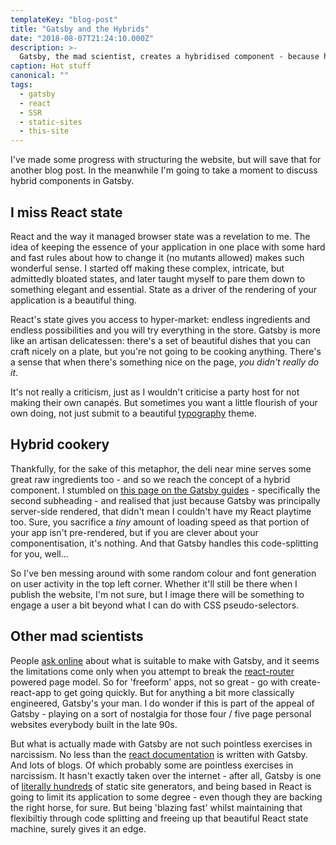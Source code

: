 ```yaml
---
templateKey: "blog-post"
title: "Gatsby and the Hybrids"
date: "2018-08-07T21:24:10.000Z"
description: >-
  Gatsby, the mad scientist, creates a hybridised component - because he can.
caption: Hot stuff
canonical: ""
tags:
  - gatsby
  - react
  - SSR
  - static-sites
  - this-site
---
```


I've made some progress with structuring the website, but will save that for another blog post. In the meanwhile I'm going to take a moment to discuss hybrid components in Gatsby.

## I miss React state

React and the way it managed browser state was a revelation to me. The idea of keeping the essence of your application in one place with some hard and fast rules about how to change it (no mutants allowed) makes such wonderful sense. I started off making these complex, intricate, but admittedly bloated states, and later taught myself to pare them down to something elegant and essential. State as a driver of the rendering of your application is a beautiful thing.

React's state gives you access to hyper-market: endless ingredients and endless possibilities and you will try everything in the store. Gatsby is more like an artisan delicatessen: there's a set of beautiful dishes that you can craft nicely on a plate, but you're not going to be cooking anything. There's a sense that when there's something nice on the page, _you didn't really do it_.

It's not really a criticism, just as I wouldn't criticise a party host for not making their own canapés. But sometimes you want a little flourish of your own doing, not just submit to a beautiful [typography](https://kyleamathews.github.io/typography.js/) theme.

## Hybrid cookery

Thankfully, for the sake of this metaphor, the deli near mine serves some great raw ingredients too - and so we reach the concept of a hybrid component. I stumbled on [this page on the Gatsby guides](https://www.gatsbyjs.org/docs/building-apps-with-gatsby/) - specifically the second subheading - and realised that just because Gatsby was principally server-side rendered, that didn't mean I couldn't have my React playtime too. Sure, you sacrifice a _tiny_ amount of loading speed as that portion of your app isn't pre-rendered, but if you are clever about your componentisation, it's nothing. And that Gatsby handles this code-splitting for you, well...

So I've ben messing around with some random colour and font generation on user activity in the top left corner. Whether it'll still be there when I publish the website, I'm not sure, but I image there will be something to engage a user a bit beyond what I can do with CSS pseudo-selectors.

## Other mad scientists

People [ask online](https://github.com/gatsbyjs/gatsby/issues/2258) about what is suitable to make with Gatsby, and it seems the limitations come only when you attempt to break the [react-router](https://reacttraining.com/react-router/web/example/basic) powered page model. So for 'freeform' apps, not so great - go with create-react-app to get going quickly. But for anything a bit more classically engineered, Gatsby's your man. I do wonder if this is part of the appeal of Gatsby - playing on a sort of nostalgia for those four / five page personal websites everybody built in the late 90s.

But what is actually made with Gatsby are not such pointless exercises in narcissism. No less than the [react documentation](https://reactjs.org/) is written with Gatsby. And lots of blogs. Of which probably some are pointless exercises in narcissism. It hasn't exactly taken over the internet - after all, Gatsby is one of [literally hundreds](https://www.staticgen.com/) of static site generators, and being based in React is going to limit its application to some degree - even though they are backing the right horse, for sure. But being 'blazing fast' whilst maintaining that flexibiltiy through code splitting and freeing up that beautiful React state machine, surely gives it an edge.
